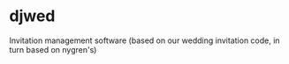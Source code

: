 # djwed
Invitation management software (based on our wedding invitation code, in turn based on nygren's)
